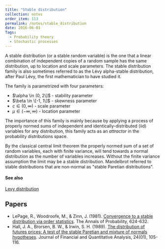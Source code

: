 ```yaml
---
title: "Stable distribution"
collection: notes
order_item: 113
permalink: /notes/stable_distribution
date: 2016-06-01
Tags:
  - Probability theory
  - Stochastic processes
---
```


A stable distribution (or a stable random variable) is the one that a linear combination of independent copies of a random sample has the same distribution, up to location and scale parameters. The stable distribution family is also sometimes referred to as the Lévy alpha-stable distribution, after Paul Lévy, the first mathematician to have studied it.

The family is parametrized with four parameters:
* $\alpha \in (0, 2\]$ - stability parameter
* $\beta \in \[-1, 1\]$ - skewness parameter
* $c \in (0, \infty)$ - scale parameter
* $\mu \in (-\infty, \infty)$ - location parameter

The importance of this family is mainly because by applying a process of properly normed sums of independent and identically-distributed (iid) variables for any distribution, this family acts as an *attractor* in the probability distributions space.

By the classical central limit theorem the properly normed sum of a set of random variables, each with finite variance, will tend towards a normal distribution as the number of variables increases. Without the finite variance assumption the limit may be a stable distribution. Mandelbrot referred to stable distributions that are non-normal as "stable Paretian distributions".


#### See also
[Levy distribution](/notes/levy_distribution)




## Papers
* LePage, R., Woodroofe, M., & Zinn, J. (1981). [Convergence to a stable distribution via order statistics](http://projecteuclid.org/download/pdf_1/euclid.aop/1176994367). The Annals of Probability, 624-632.
* Hall, J. A., Brorsen, B. W., & Irwin, S. H. (1989). [The distribution of futures prices: A test of the stable Paretian and mixture of normals hypotheses](http://journals.cambridge.org/abstract_S0022109000013399). Journal of Financial and Quantitative Analysis, 24(01), 105-116.




